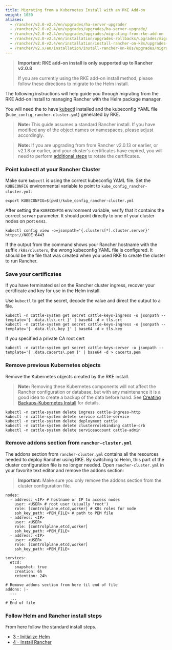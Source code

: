 ```yaml
---
title: Migrating from a Kubernetes Install with an RKE Add-on
weight: 1030
aliases:
  - /rancher/v2.0-v2.4/en/upgrades/ha-server-upgrade/
  - /rancher/v2.0-v2.4/en/upgrades/upgrades/ha-server-upgrade/
  - /rancher/v2.0-v2.4/en/upgrades/upgrades/migrating-from-rke-add-on
  - /rancher/v2.0-v2.4/en/installation/upgrades-rollbacks/upgrades/migrating-from-rke-add-on
  - /rancher/v2.0-v2.4/en/installation/install-rancher-on-k8s/upgrades-rollbacks/upgrades/migrating-from-rke-add-on
  - /rancher/v2.x/en/installation/install-rancher-on-k8s/upgrades/migrating-from-rke-add-on/
---
```


> **Important: RKE add-on install is only supported up to Rancher v2.0.8**
>
>If you are currently using the RKE add-on install method, please follow these directions to migrate to the Helm install.


The following instructions will help guide you through migrating from the RKE Add-on install to managing Rancher with the Helm package manager.

You will need the to have [kubectl](https://kubernetes.io/docs/tasks/tools/install-kubectl/#install-kubectl) installed and the kubeconfig YAML file (`kube_config_rancher-cluster.yml`) generated by RKE.

> **Note:** This guide assumes a standard Rancher install. If you have modified any of the object names or namespaces, please adjust accordingly.

> **Note:** If you are upgrading from from Rancher v2.0.13 or earlier, or v2.1.8 or earlier, and your cluster's certificates have expired, you will need to perform [additional steps](../../../../how-to-guides/advanced-user-guides/manage-clusters/rotate-certificates.md#rotating-expired-certificates-after-upgrading-older-rancher-versions) to rotate the certificates.

### Point kubectl at your Rancher Cluster

Make sure `kubectl` is using the correct kubeconfig YAML file. Set the `KUBECONFIG` environmental variable to point to `kube_config_rancher-cluster.yml`:

```
export KUBECONFIG=$(pwd)/kube_config_rancher-cluster.yml
```

After setting the `KUBECONFIG` environment variable, verify that it contains the correct `server` parameter. It should point directly to one of your cluster nodes on port `6443`.

```
kubectl config view -o=jsonpath='{.clusters[*].cluster.server}'
https://NODE:6443
```

If the output from the command shows your Rancher hostname with the suffix `/k8s/clusters`, the wrong kubeconfig YAML file is configured. It should be the file that was created when you used RKE to create the cluster to run Rancher.

### Save your certificates

If you have terminated ssl on the Rancher cluster ingress, recover your certificate and key for use in the Helm install.

Use `kubectl` to get the secret, decode the value and direct the output to a file.

```
kubectl -n cattle-system get secret cattle-keys-ingress -o jsonpath --template='{ .data.tls\.crt }' | base64 -d > tls.crt
kubectl -n cattle-system get secret cattle-keys-ingress -o jsonpath --template='{ .data.tls\.key }' | base64 -d > tls.key
```

If you specified a private CA root cert

```
kubectl -n cattle-system get secret cattle-keys-server -o jsonpath --template='{ .data.cacerts\.pem }' | base64 -d > cacerts.pem
```

### Remove previous Kubernetes objects

Remove the Kubernetes objects created by the RKE install.

> **Note:** Removing these Kubernetes components will not affect the Rancher configuration or database, but with any maintenance it is a good idea to create a backup of the data before hand. See [Creating Backups-Kubernetes Install](../../../../how-to-guides/new-user-guides/backup-restore-and-disaster-recovery/back-up-rancher-launched-kubernetes-clusters.md) for details.

```
kubectl -n cattle-system delete ingress cattle-ingress-http
kubectl -n cattle-system delete service cattle-service
kubectl -n cattle-system delete deployment cattle
kubectl -n cattle-system delete clusterrolebinding cattle-crb
kubectl -n cattle-system delete serviceaccount cattle-admin
```

### Remove addons section from `rancher-cluster.yml`

The addons section from `rancher-cluster.yml` contains all the resources needed to deploy Rancher using RKE. By switching to Helm, this part of the cluster configuration file is no longer needed. Open `rancher-cluster.yml` in your favorite text editor and remove the addons section:

>**Important:** Make sure you only remove the addons section from the cluster configuration file.

```
nodes:
  - address: <IP> # hostname or IP to access nodes
    user: <USER> # root user (usually 'root')
    role: [controlplane,etcd,worker] # K8s roles for node
    ssh_key_path: <PEM_FILE> # path to PEM file
  - address: <IP>
    user: <USER>
    role: [controlplane,etcd,worker]
    ssh_key_path: <PEM_FILE>
  - address: <IP>
    user: <USER>
    role: [controlplane,etcd,worker]
    ssh_key_path: <PEM_FILE>

services:
  etcd:
    snapshot: true
    creation: 6h
    retention: 24h

# Remove addons section from here til end of file
addons: |-
  ---
  ...
# End of file
```

### Follow Helm and Rancher install steps

From here follow the standard install steps.

* [3 - Initialize Helm](../../../../pages-for-subheaders/helm2-helm-init.md)
* [4 - Install Rancher](../../../../pages-for-subheaders/helm-rancher.md)
